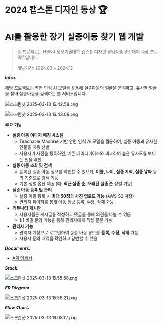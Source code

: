 # 2024 캡스톤 디자인 동상 🏆
# AI를 활용한 장기 실종아동 찾기 웹 개발

> 본 프로젝트는 HBNU 정보기술대학 캡스톤 디자인 졸업작품 경진대회 수상 프로젝트입니다.
> 
> 
> 개발기간: 2024.03 ~ 2024.12
> 

***Intro.***

해당 프로젝트는 안면 인식 AI 모델을 활용해 실종아동의 얼굴을 분석하고, 유사한 얼굴을 찾아 실종아동을 검색하는 웹 서비스입니다.

![스크린샷 2025-03-13 16.42.58.png](%E1%84%8F%E1%85%A2%E1%86%B8%E1%84%89%E1%85%B3%E1%84%90%E1%85%A9%E1%86%AB%20read%20me%201b5a6a165fef808f95f2e3249ac6fd9c/%E1%84%89%E1%85%B3%E1%84%8F%E1%85%B3%E1%84%85%E1%85%B5%E1%86%AB%E1%84%89%E1%85%A3%E1%86%BA_2025-03-13_16.42.58.png)

![스크린샷 2025-03-13 16.43.09.png](%E1%84%8F%E1%85%A2%E1%86%B8%E1%84%89%E1%85%B3%E1%84%90%E1%85%A9%E1%86%AB%20read%20me%201b5a6a165fef808f95f2e3249ac6fd9c/a6be58f2-6f9e-4b62-b4a7-47c64833f85f.png)

**주요 기능**

- **실종 아동 이미지 매칭 시스템**
    - Teachable Machine 기반 안면 인식 AI 모델을 활용하여, 실종 아동과 유사한 인물을 자동 선별
    - 사용자가 사진을 등록하면, 기존 데이터베이스와 비교하여 높은 유사도를 보이는 인물 추천
- **실종 아동 조회 및 검색**
    - 등록된 실종 아동 정보를 확인할 수 있으며, **이름, 나이, 실종 지역, 실종 날짜** 등의 기준으로 검색 가능
    - 기본 정렬 옵션 제공 (예: **최근 실종 순, 오래된 실종 순** 정렬 가능)
- **실종 아동 등록 및 관리**
    - 실종 아동 등록 시 **최대 50장의 사진 업로드 가능** (AWS S3 저장)
    - 관리자 페이지를 통해 아동 정보 등록, 수정, 삭제 가능
- **커뮤니티 게시판**
    - 사용자들은 게시글을 작성하고 댓글을 통해 의견을 나눌 수 있음
    - 1:1 비밀 문의 기능을 통해 관리자에게 직접 질문 가능
- **관리자 기능**
    - 관리자 계정으로 로그인하여 실종 아동 정보를 **등록, 수정, 삭제** 가능
    - 사용자 문의 내역을 확인하고 답변할 수 있음

***Documents.***

- [API 명세서](https://www.notion.so/MissingChild-API-14ba6a165fef80cfb3a3dc3047ac193c?pvs=21)

***Stack.***

![스크린샷 2025-03-13 15.55.58.png](%E1%84%8F%E1%85%A2%E1%86%B8%E1%84%89%E1%85%B3%E1%84%90%E1%85%A9%E1%86%AB%20read%20me%201b5a6a165fef808f95f2e3249ac6fd9c/%E1%84%89%E1%85%B3%E1%84%8F%E1%85%B3%E1%84%85%E1%85%B5%E1%86%AB%E1%84%89%E1%85%A3%E1%86%BA_2025-03-13_15.55.58.png)

***ER Diagram.***

![스크린샷 2025-03-13 15.56.21.png](%E1%84%8F%E1%85%A2%E1%86%B8%E1%84%89%E1%85%B3%E1%84%90%E1%85%A9%E1%86%AB%20read%20me%201b5a6a165fef808f95f2e3249ac6fd9c/%E1%84%89%E1%85%B3%E1%84%8F%E1%85%B3%E1%84%85%E1%85%B5%E1%86%AB%E1%84%89%E1%85%A3%E1%86%BA_2025-03-13_15.56.21.png)

***Flow Chart.***

![스크린샷 2025-03-13 16.08.12.png](%E1%84%8F%E1%85%A2%E1%86%B8%E1%84%89%E1%85%B3%E1%84%90%E1%85%A9%E1%86%AB%20read%20me%201b5a6a165fef808f95f2e3249ac6fd9c/%E1%84%89%E1%85%B3%E1%84%8F%E1%85%B3%E1%84%85%E1%85%B5%E1%86%AB%E1%84%89%E1%85%A3%E1%86%BA_2025-03-13_16.08.12.png)

